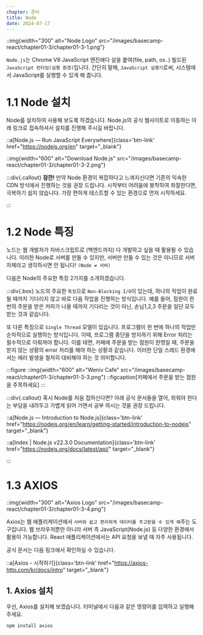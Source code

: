 ```yaml
---
chapter: 준비
title: Node
date: 2024-07-17
---
```


::img{width="300" alt="Node Logo" src="/images/basecamp-react/chapter01-3/chapter01-3-1.png"}

`Node.js`는 Chrome V8 JavaScript 엔진에다 살을 붙여(file, path, os..) 빌드된 `JavaScript 런타임(실행 환경)`입니다. 간단히 말해, `JavaScript 실행기`로써, 시스템에서 JavaScript를 실행할 수 있게 해 줍니다. 

# 1.1 Node 설치

Node를 설치하여 사용해 보도록 하겠습니다. Node.js의 공식 웹사이트로 이동하는 아래 링크로 접속하셔서 설치를 진행해 주시길 바랍니다.

::a[Node.js — Run JavaScript Everywhere]{class='btn-link' href="https://nodejs.org/en" target="_blank"}

::img{width="600" alt="Download Node.js" src="/images/basecamp-react/chapter01-3/chapter01-3-2.png"}

:::div{.callout}
**잠깐!** 만약 Node 환경이 복잡하다고 느껴지신다면 기존의 익숙한 CDN 방식에서 진행하는 것을 권장 드립니다. 시작부터 어려움에 봉착하여 좌절한다면, 극복하기 쉽지 않습니다. 가장 편하게 테스트할 수 있는 환경으로 먼저 시작하세요.

:::

# 1.2 Node 특징

노드는 웹 개발자가 자바스크립트로 (백엔드까지) 다 개발하고 싶을 때 활용될 수 있습니다. 이러한 Node로 서버를 만들 수 있지만, 서버만 만들 수 있는 것은 아니므로 서버 자체라고 생각하시면 안 됩니다! `(Node ≠ 서버)`

다음은 Node의 주요한 특징 2가지를 소개하겠습니다.

:::div{.box}
노드의 주요한 `특징`으로 `Non-Blocking I/O`이 있는데, 하나의 작업이 완료될 때까지 기다리지 않고 바로 다음 작업을 진행하는 방식입니다. 예를 들어, 점원이 한 번의 주문을 받은 커피가 나올 때까지 기다리는 것이 아닌, 손님1,2,3 주문을 일단 모두 받는 것과 같습니다.

또 다른 특징으로 `Single Thread` 모델이 있습니다. 프로그램이 한 번에 하나의 작업만 순차적으로 실행하는 방식입니다. 이때, 프로그램 중단을 방지하기 위해 Error 처리는 필수적으로 이뤄져야 합니다. 이를 테면, 카페에 주문을 받는 점원이 한명일 때, 주문을 받지 않는 상황의 error 처리를 해야 하는 상황과 같습니다. 이러한 단일 스레드 환경에서는 에러 발생을 철저히 대비해야 하는 것 의미합니다.

:::figure
::img{width="600" alt="Weniv Cafe" src="/images/basecamp-react/chapter01-3/chapter01-3-3.png"}
::figcaption[카페에서 주문을 받는 점원을 주목하세요]
:::

:::div{.callout}
혹시 Node를 처음 접하신다면? 아래 공식 문서들을 열어, 외워야 한다는 부담을 내려두고 가볍게 읽어 가면서 공부 하시는 것을 권장 드립니다.

::a[Node.js — Introduction to Node.js]{class='btn-link' href="https://nodejs.org/en/learn/getting-started/introduction-to-nodejs" target="_blank"}

::a[Index | Node.js v22.3.0 Documentation]{class='btn-link' href="https://nodejs.org/docs/latest/api/" target="_blank"}

:::

# 1.3 AXIOS

::img{width="300" alt="Axios Logo" src="/images/basecamp-react/chapter01-3/chapter01-3-4.png"}

Axios는 웹 애플리케이션에서 `서버와 쉽고 편리하게 데이터를 주고받을 수 있게 해`주는 도구입니다. 웹 브라우저뿐만 아니라 서버 측 JavaScript(Node.js) 등 다양한 환경에서 활용이 가능합니다. React 애플리케이션에서는 API 요청을 보낼 때 자주 사용됩니다.

공식 문서는 다음 링크에서 확인하실 수 있습니다.

::a[Axios - 시작하기]{class='btn-link' href="https://axios-http.com/kr/docs/intro" target="\_blank"}

## 1. Axios 설치

우선, Axios를 설치해 보겠습니다. 터미널에서 다음과 같은 명령어를 입력하고 실행해 주세요.

```shell
npm install axios
```
